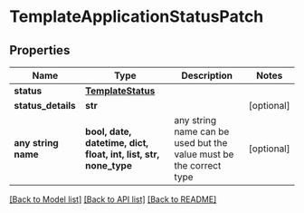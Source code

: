 # TemplateApplicationStatusPatch


## Properties
Name | Type | Description | Notes
------------ | ------------- | ------------- | -------------
**status** | [**TemplateStatus**](TemplateStatus.md) |  | 
**status_details** | **str** |  | [optional] 
**any string name** | **bool, date, datetime, dict, float, int, list, str, none_type** | any string name can be used but the value must be the correct type | [optional]

[[Back to Model list]](../README.md#documentation-for-models) [[Back to API list]](../README.md#documentation-for-api-endpoints) [[Back to README]](../README.md)


